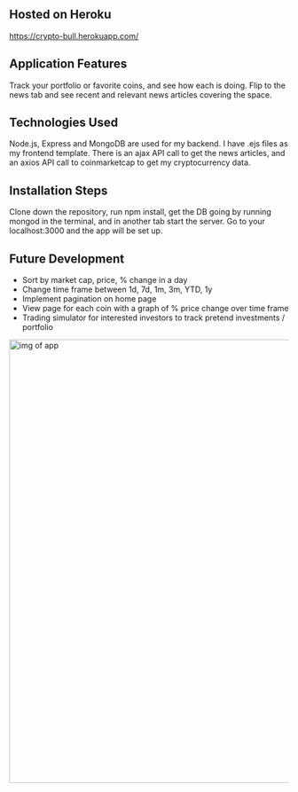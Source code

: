 ## Hosted on Heroku
https://crypto-bull.herokuapp.com/

## Application Features
Track your portfolio or favorite coins, and see how each is doing. Flip to the news tab and see recent and relevant news articles covering the space.

## Technologies Used
Node.js, Express and MongoDB are used for my backend. I have .ejs files as my frontend template. There is an ajax API call to get the news articles, and an axios API call to coinmarketcap to get my cryptocurrency data.

## Installation Steps
Clone down the repository, run npm install, get the DB going by running mongod in the terminal, and in another tab start the server. Go to your localhost:3000 and the app will be set up.

## Future Development
* Sort by market cap, price, % change in a day
* Change time frame between 1d, 7d, 1m, 3m, YTD, 1y
* Implement pagination on home page
* View page for each coin with a graph of % price change over time frame
* Trading simulator for interested investors to track pretend investments / portfolio

<img src="https://user-images.githubusercontent.com/34493689/40591502-5dc665e0-61c7-11e8-80f9-222898b49028.png" alt="img of app" width="800" />
